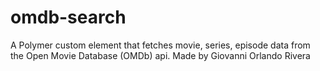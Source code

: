 # omdb-search

A Polymer custom element that fetches movie, series, episode data from the Open Movie Database (OMDb) api.
Made by Giovanni Orlando Rivera
